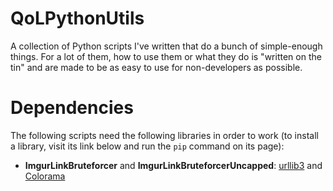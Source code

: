 # QoLPythonUtils
A collection of Python scripts I've written that do a bunch of simple-enough things. For a lot of them, how to use them or what they do is "written on the tin" and are made to be as easy to use for non-developers as possible.

# Dependencies
The following scripts need the following libraries in order to work (to install a library, visit its link below and run the `pip` command on its page):

- **ImgurLinkBruteforcer** and **ImgurLinkBruteforcerUncapped**: [urllib3](https://pypi.org/project/urllib3/) and [Colorama](https://pypi.org/project/colorama/)
